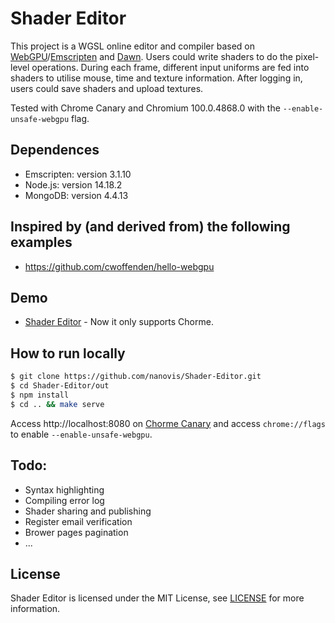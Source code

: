 # Shader Editor
This project is a WGSL online editor and compiler based on [WebGPU](https://gpuweb.github.io/gpuweb/)/[Emscripten](https://emscripten.org/) and [Dawn](https://dawn.googlesource.com/dawn). Users could write shaders to do the pixel-level operations. During each frame, different input uniforms are fed into shaders to utilise mouse, time and texture information. After logging in, users could save shaders and upload textures.

Tested with Chrome Canary and Chromium 100.0.4868.0 with the `--enable-unsafe-webgpu` flag.

## Dependences
- Emscripten: version 3.1.10
- Node.js: version 14.18.2
- MongoDB: version 4.4.13

## Inspired by (and derived from) the following examples
- https://github.com/cwoffenden/hello-webgpu

## Demo
- [Shader Editor](https://shadereditor.kaust.edu.sa/) - Now it only supports Chorme.
## How to run locally
```sh
$ git clone https://github.com/nanovis/Shader-Editor.git
$ cd Shader-Editor/out
$ npm install
$ cd .. && make serve
```
Access http://localhost:8080 on [Chorme Canary](https://www.google.com/chrome/canary/) and access `chrome://flags` to enable `--enable-unsafe-webgpu`.
## Todo:
- Syntax highlighting
- Compiling error log
- Shader sharing and publishing
- Register email verification
- Brower pages pagination 
- ...
## License
Shader Editor is licensed under the MIT License, see [LICENSE](https://github.com/nanovis/Shader-Editor/blob/main/LICENSE) for more information.
